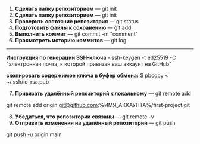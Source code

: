 1. **Сделать папку репозиторием** — git init
2. **Сделать папку репозиторием** — git init
3. **Проверить состояние репозитория** — git status
4. **Подготовить файлы к сохранению** — git add
5. **Выполнить коммит** — git commit -m "comment"
6. **Просмотреть историю коммитов** — git log

----

**Инструкция по генерации SSH-ключа** - ssh-keygen -t ed25519 -C "электронная почта, к которой привязан ваш аккаунт на GitHub" 

**скопировать содержимое ключа в буфер обмена:**
$ pbcopy < ~/.ssh/id_rsa.pub

7. **Привязать удалённый репозиторий к локальному** — git remote add

git remote add origin git@github.com:%ИМЯ_АККАУНТА%/first-project.git 

8. **Убедиться, что репозитории связаны** — git remote -v
9. **Отправить изменения на удалённый репозиторий** — git push

git push -u origin main 
                          
 